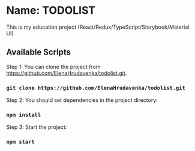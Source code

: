 # Name: TODOLIST

This is my education project (React/Redux/TypeScript/Storybook/Material UI)

## Available Scripts

Step 1: You can clone the project from https://github.com/ElenaHrudavenka/todolist.git.

### `git clone https://github.com/ElenaHrudavenka/todolist.git`

Step 2: You should set dependencies in the project directory:

### `npm install`

Step 3: Start the project:

### `npm start`
